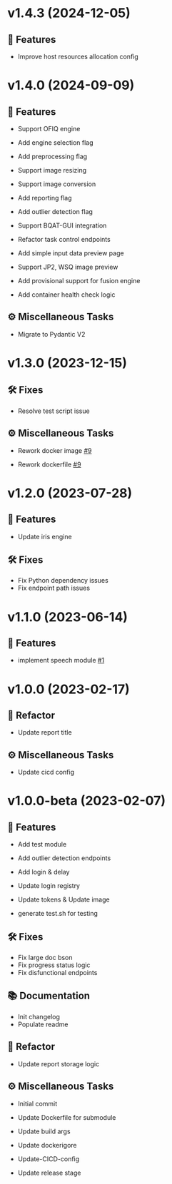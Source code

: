 <a name="v1.4.3"></a>

# v1.4.3 (2024-12-05)

## 🚀 Features

- Improve host resources allocation config


<a name="v1.4.0"></a>

# v1.4.0 (2024-09-09)

## 🚀 Features

- Support OFIQ engine

- Add engine selection flag

- Add preprocessing flag

- Support image resizing

- Support image conversion

- Add reporting flag

- Add outlier detection flag

- Support BQAT-GUI integration

- Refactor task control endpoints

- Add simple input data preview page

- Support JP2, WSQ image preview

- Add provisional support for fusion engine

- Add container health check logic

## ⚙️ Miscellaneous Tasks

- Migrate to Pydantic V2

<a name="v1.3.0"></a>

# v1.3.0 (2023-12-15)

## 🛠 Fixes
- Resolve test script issue

## ⚙️ Miscellaneous Tasks
- Rework docker image [#9](https://gitlab.com/biometix/products/biometric-quality-assessment-tool/bqat-api/-/issues/9)

- Rework dockerfile [#9](https://gitlab.com/biometix/products/biometric-quality-assessment-tool/bqat-api/-/issues/9)

<a name="v1.2.0"></a>

# v1.2.0 (2023-07-28)

## 🚀 Features

- Update iris engine

## 🛠 Fixes

- Fix Python dependency issues
- Fix endpoint path issues

<a name="v1.1.0"></a>

# v1.1.0 (2023-06-14)
## 🚀 Features

- implement speech module [#1](https://gitlab.com/biometix/products/biometric-quality-assessment-tool/bqat-api/-/issues/1)


<a name="v1.0.0"></a>

# v1.0.0 (2023-02-17)

## 🚧 Refactor

- Update report title

## ⚙️ Miscellaneous Tasks

- Update cicd config

<a name="v1.0.0-beta"></a>

# v1.0.0-beta (2023-02-07)

## 🚀 Features

- Add test module

- Add outlier detection endpoints

- Add login & delay

- Update login registry

- Update tokens & Update image

- generate test.sh for testing


## 🛠 Fixes

- Fix large doc bson
- Fix progress status logic
- Fix disfunctional endpoints


## 📚 Documentation

- Init changelog
- Populate readme

## 🚧 Refactor

- Update report storage logic


## ⚙️ Miscellaneous Tasks


- Initial commit

- Update Dockerfile for submodule

- Update build args

- Update dockerigore

- Update-CICD-config

- Update release stage


<!-- generated by Biometix -->
